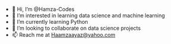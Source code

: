 - 👋 Hi, I’m @Hamza-Codes
- 👀 I’m interested in learning data science and machine learning
- 🌱 I’m currently learning Python
- 💞️ I’m looking to collaborate on data science projects
- 📫 Reach me at Haamzaayaz@yahoo.com

<!---
Hamza-Codes/Hamza-Codes is a ✨ special ✨ repository because its `README.md` (this file) appears on your GitHub profile.
You can click the Preview link to take a look at your changes.
--->

